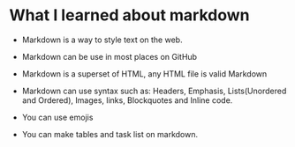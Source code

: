# What I learned about markdown

- Markdown is a way to style text on the web.
- Markdown can be use in most places on GitHub
- Markdown is a superset of HTML, any HTML file is valid Markdown
- Markdown can use syntax such as: Headers, Emphasis, Lists(Unordered and Ordered), Images, links,
Blockquotes and Inline code.

- You can use emojis

- You can make tables and task list on markdown.
